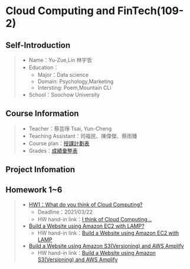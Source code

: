 # Cloud Computing and FinTech(109-2)
## Self-Introduction
> * Name：Yu-Zue,Lin 林宇哲
> * Education：
>    * Major：Data science
>    * Domain: Psychology,Marketing
>    * Intersting: Poem,Mountain CLi
> * School：Soochow University

## Course Information
> * Teacher：蔡芸琤 Tsai, Yun-Cheng
> * Teaching Assistant：司福民、陳偉傑、蔡雨臻
> * Course plan：[授課計劃表](http://doc.sys.scu.edu.tw/teachplanHtml/1092/1092BDM21301.html)
> * Grades：[成績彙整表](https://docs.google.com/spreadsheets/d/19zVTnEKT4-yo4CVhMYEkP6iGacUsVwxU35vEMthmKrI/edit#gid=0)

## Project Infomation

## Homework 1~6
> * [HW1：What do you think of Cloud Computing?](https://github.com/cindy861103/FinTech/tree/main/Homework/HW1)
>    * Deadline：2021/03/22
>    * HW hand-in link：[I think of Cloud Computing...](https://github.com/feather07170132/FinTech/blob/main/HW1/readme.md)
> * [Build a Website using Amazon EC2 with LAMP?](https://www.youtube.com/watch?v=Qk-f8hMzkhU)
>    * HW hand-in link：[Build a Website using Amazon EC2 with LAMP](https://www.youtube.com/watch?v=Qk-f8hMzkhU)
> * [Build a Website using Amazon S3(Versioning) and AWS Amplify](https://www.youtube.com/watch?v=DAUcdgS1mXE)
>    * HW hand-in link：[Build a Website using Amazon S3(Versioning) and AWS Amplify](https://github.com/feather07170132/FinTech/blob/main/HW3/readme.md)
